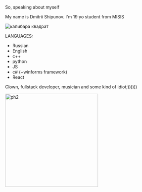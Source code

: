 So, speaking about myself

My name is Dmitrii Shipunov. I'm 19 yo student from MISIS

![капибара квадрат](https://github.com/psibladdd/psibladdd/assets/151432491/18c7c714-0bcc-40b9-8af4-746e1190a9e8)


LANGUAGES:
- Russian
- English
- c++
- python
- JS
- c# (+winforms framework)
- React

Clown, fullstack developer, musician and some kind of idiot;))))))

<img width="300" alt="ph2" src="https://github.com/psibladdd/psibladdd/assets/151432491/c239bc99-1af0-44d1-90ff-11e341215108">

<!---
psibladdd/psibladdd is a ✨ special ✨ repository because its `README.md` (this file) appears on your GitHub profile.
You can click the Preview link to take a look at your changes.
--->
